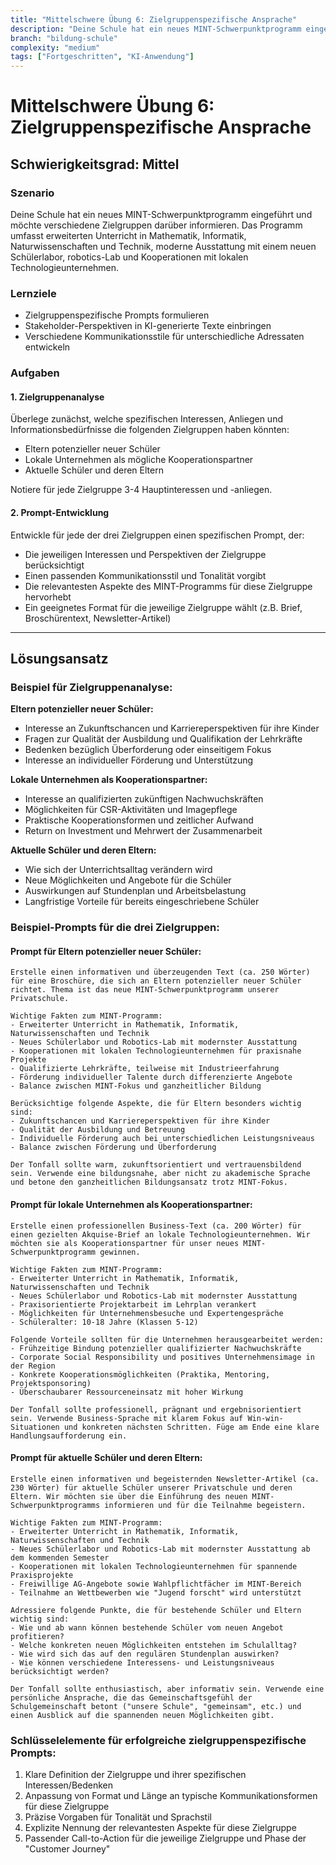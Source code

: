```yaml
---
title: "Mittelschwere Übung 6: Zielgruppenspezifische Ansprache"
description: "Deine Schule hat ein neues MINT-Schwerpunktprogramm eingeführt und möchte verschiedene Zielgruppen darüber informieren. Das Programm umfasst erweit..."
branch: "bildung-schule"
complexity: "medium"
tags: ["Fortgeschritten", "KI-Anwendung"]
---
```


# Mittelschwere Übung 6: Zielgruppenspezifische Ansprache

## Schwierigkeitsgrad: Mittel  

### Szenario
Deine Schule hat ein neues MINT-Schwerpunktprogramm eingeführt und möchte verschiedene Zielgruppen darüber informieren. Das Programm umfasst erweiterten Unterricht in Mathematik, Informatik, Naturwissenschaften und Technik, moderne Ausstattung mit einem neuen Schülerlabor, robotics-Lab und Kooperationen mit lokalen Technologieunternehmen.

### Lernziele
- Zielgruppenspezifische Prompts formulieren
- Stakeholder-Perspektiven in KI-generierte Texte einbringen
- Verschiedene Kommunikationsstile für unterschiedliche Adressaten entwickeln

### Aufgaben

#### 1. Zielgruppenanalyse
Überlege zunächst, welche spezifischen Interessen, Anliegen und Informationsbedürfnisse die folgenden Zielgruppen haben könnten:
- Eltern potenzieller neuer Schüler
- Lokale Unternehmen als mögliche Kooperationspartner
- Aktuelle Schüler und deren Eltern

Notiere für jede Zielgruppe 3-4 Hauptinteressen und -anliegen.

#### 2. Prompt-Entwicklung
Entwickle für jede der drei Zielgruppen einen spezifischen Prompt, der:
- Die jeweiligen Interessen und Perspektiven der Zielgruppe berücksichtigt
- Einen passenden Kommunikationsstil und Tonalität vorgibt
- Die relevantesten Aspekte des MINT-Programms für diese Zielgruppe hervorhebt
- Ein geeignetes Format für die jeweilige Zielgruppe wählt (z.B. Brief, Broschürentext, Newsletter-Artikel)

---

## Lösungsansatz

### Beispiel für Zielgruppenanalyse:

**Eltern potenzieller neuer Schüler:**
- Interesse an Zukunftschancen und Karriereperspektiven für ihre Kinder
- Fragen zur Qualität der Ausbildung und Qualifikation der Lehrkräfte
- Bedenken bezüglich Überforderung oder einseitigem Fokus
- Interesse an individueller Förderung und Unterstützung

**Lokale Unternehmen als Kooperationspartner:**
- Interesse an qualifizierten zukünftigen Nachwuchskräften
- Möglichkeiten für CSR-Aktivitäten und Imagepflege
- Praktische Kooperationsformen und zeitlicher Aufwand
- Return on Investment und Mehrwert der Zusammenarbeit

**Aktuelle Schüler und deren Eltern:**
- Wie sich der Unterrichtsalltag verändern wird
- Neue Möglichkeiten und Angebote für die Schüler
- Auswirkungen auf Stundenplan und Arbeitsbelastung
- Langfristige Vorteile für bereits eingeschriebene Schüler

### Beispiel-Prompts für die drei Zielgruppen:

#### Prompt für Eltern potenzieller neuer Schüler:
```
Erstelle einen informativen und überzeugenden Text (ca. 250 Wörter) für eine Broschüre, die sich an Eltern potenzieller neuer Schüler richtet. Thema ist das neue MINT-Schwerpunktprogramm unserer Privatschule.

Wichtige Fakten zum MINT-Programm:
- Erweiterter Unterricht in Mathematik, Informatik, Naturwissenschaften und Technik
- Neues Schülerlabor und Robotics-Lab mit modernster Ausstattung
- Kooperationen mit lokalen Technologieunternehmen für praxisnahe Projekte
- Qualifizierte Lehrkräfte, teilweise mit Industrieerfahrung
- Förderung individueller Talente durch differenzierte Angebote
- Balance zwischen MINT-Fokus und ganzheitlicher Bildung

Berücksichtige folgende Aspekte, die für Eltern besonders wichtig sind:
- Zukunftschancen und Karriereperspektiven für ihre Kinder
- Qualität der Ausbildung und Betreuung
- Individuelle Förderung auch bei unterschiedlichen Leistungsniveaus
- Balance zwischen Förderung und Überforderung

Der Tonfall sollte warm, zukunftsorientiert und vertrauensbildend sein. Verwende eine bildungsnahe, aber nicht zu akademische Sprache und betone den ganzheitlichen Bildungsansatz trotz MINT-Fokus.
```

#### Prompt für lokale Unternehmen als Kooperationspartner:
```
Erstelle einen professionellen Business-Text (ca. 200 Wörter) für einen gezielten Akquise-Brief an lokale Technologieunternehmen. Wir möchten sie als Kooperationspartner für unser neues MINT-Schwerpunktprogramm gewinnen.

Wichtige Fakten zum MINT-Programm:
- Erweiterter Unterricht in Mathematik, Informatik, Naturwissenschaften und Technik
- Neues Schülerlabor und Robotics-Lab mit modernster Ausstattung
- Praxisorientierte Projektarbeit im Lehrplan verankert
- Möglichkeiten für Unternehmensbesuche und Expertengespräche
- Schüleralter: 10-18 Jahre (Klassen 5-12)

Folgende Vorteile sollten für die Unternehmen herausgearbeitet werden:
- Frühzeitige Bindung potenzieller qualifizierter Nachwuchskräfte
- Corporate Social Responsibility und positives Unternehmensimage in der Region
- Konkrete Kooperationsmöglichkeiten (Praktika, Mentoring, Projektsponsoring)
- Überschaubarer Ressourceneinsatz mit hoher Wirkung

Der Tonfall sollte professionell, prägnant und ergebnisorientiert sein. Verwende Business-Sprache mit klarem Fokus auf Win-win-Situationen und konkreten nächsten Schritten. Füge am Ende eine klare Handlungsaufforderung ein.
```

#### Prompt für aktuelle Schüler und deren Eltern:
```
Erstelle einen informativen und begeisternden Newsletter-Artikel (ca. 230 Wörter) für aktuelle Schüler unserer Privatschule und deren Eltern. Wir möchten sie über die Einführung des neuen MINT-Schwerpunktprogramms informieren und für die Teilnahme begeistern.

Wichtige Fakten zum MINT-Programm:
- Erweiterter Unterricht in Mathematik, Informatik, Naturwissenschaften und Technik
- Neues Schülerlabor und Robotics-Lab mit modernster Ausstattung ab dem kommenden Semester
- Kooperationen mit lokalen Technologieunternehmen für spannende Praxisprojekte
- Freiwillige AG-Angebote sowie Wahlpflichtfächer im MINT-Bereich
- Teilnahme an Wettbewerben wie "Jugend forscht" wird unterstützt

Adressiere folgende Punkte, die für bestehende Schüler und Eltern wichtig sind:
- Wie und ab wann können bestehende Schüler vom neuen Angebot profitieren?
- Welche konkreten neuen Möglichkeiten entstehen im Schulalltag?
- Wie wird sich das auf den regulären Stundenplan auswirken?
- Wie können verschiedene Interessens- und Leistungsniveaus berücksichtigt werden?

Der Tonfall sollte enthusiastisch, aber informativ sein. Verwende eine persönliche Ansprache, die das Gemeinschaftsgefühl der Schulgemeinschaft betont ("unsere Schule", "gemeinsam", etc.) und einen Ausblick auf die spannenden neuen Möglichkeiten gibt.
```

### Schlüsselelemente für erfolgreiche zielgruppenspezifische Prompts:

1. Klare Definition der Zielgruppe und ihrer spezifischen Interessen/Bedenken
2. Anpassung von Format und Länge an typische Kommunikationsformen für diese Zielgruppe
3. Präzise Vorgaben für Tonalität und Sprachstil
4. Explizite Nennung der relevantesten Aspekte für diese Zielgruppe
5. Passender Call-to-Action für die jeweilige Zielgruppe und Phase der "Customer Journey"
